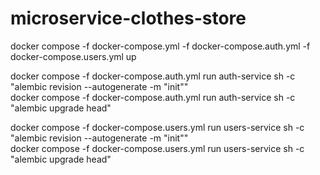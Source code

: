 # microservice-clothes-store

docker compose -f docker-compose.yml -f docker-compose.auth.yml -f docker-compose.users.yml up


docker compose -f docker-compose.auth.yml run auth-service sh -c "alembic revision --autogenerate -m "init""  
docker compose -f docker-compose.auth.yml run auth-service sh -c "alembic upgrade head"

docker compose -f docker-compose.users.yml run users-service sh -c "alembic revision --autogenerate -m "init""  
docker compose -f docker-compose.users.yml run users-service sh -c "alembic upgrade head"
